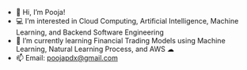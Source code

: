 - 👋 Hi, I’m Pooja!
- 💻 I’m interested in Cloud Computing, Artificial Intelligence, Machine Learning, and Backend Software Engineering
- 🌱 I’m currently learning Financial Trading Models using Machine Learning, Natural Learning Process, and AWS ☁
- 📫 Email: poojapdx@gmail.com

